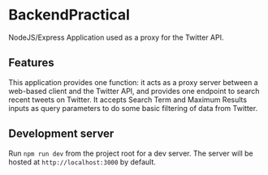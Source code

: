 # BackendPractical

NodeJS/Express Application used as a proxy for the Twitter API.  

## Features

This application provides one function: it acts as a proxy server between a web-based client and the Twitter API, and provides one endpoint to search recent tweets on Twitter. It accepts Search Term and Maximum Results inputs as query parameters to do some basic filtering of data from Twitter.

## Development server

Run `npm run dev` from the project root for a dev server. The server will be hosted at `http://localhost:3000` by default. 

